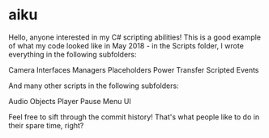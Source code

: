 # aiku
Hello, anyone interested in my C# scripting abilities! This is a good example of what my code looked like in May 2018 - in the Scripts folder, I wrote everything in the following subfolders:

Camera
Interfaces
Managers
Placeholders
Power Transfer
Scripted Events

And many other scripts in the following subfolders:

Audio
Objects
Player
Pause Menu
UI

Feel free to sift through the commit history! That's what people like to do in their spare time, right?
